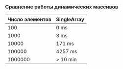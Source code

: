 ### Сравнение работы динамических массивов
| Число элементов | SingleArray |
|-----------------|-------------|
| 100             | 0 ms        |
| 1000            | 3 ms        |
| 10000           | 171 ms      |
| 100000          | 4257 ms     |
| 1000000         | \> 10 min   |